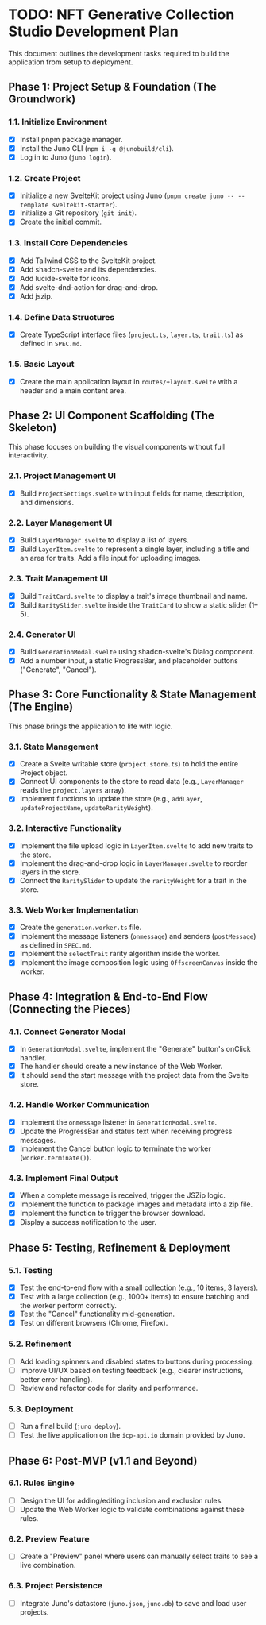 # TODO: NFT Generative Collection Studio Development Plan

This document outlines the development tasks required to build the application from setup to deployment.

## Phase 1: Project Setup & Foundation (The Groundwork)

### 1.1. Initialize Environment

- [x] Install pnpm package manager.
- [x] Install the Juno CLI (`npm i -g @junobuild/cli`).
- [x] Log in to Juno (`juno login`).

### 1.2. Create Project

- [x] Initialize a new SvelteKit project using Juno (`pnpm create juno -- --template sveltekit-starter`).
- [x] Initialize a Git repository (`git init`).
- [x] Create the initial commit.

### 1.3. Install Core Dependencies

- [x] Add Tailwind CSS to the SvelteKit project.
- [x] Add shadcn-svelte and its dependencies.
- [x] Add lucide-svelte for icons.
- [x] Add svelte-dnd-action for drag-and-drop.
- [x] Add jszip.

### 1.4. Define Data Structures

- [x] Create TypeScript interface files (`project.ts`, `layer.ts`, `trait.ts`) as defined in `SPEC.md`.

### 1.5. Basic Layout

- [x] Create the main application layout in `routes/+layout.svelte` with a header and a main content area.

## Phase 2: UI Component Scaffolding (The Skeleton)

This phase focuses on building the visual components without full interactivity.

### 2.1. Project Management UI

- [x] Build `ProjectSettings.svelte` with input fields for name, description, and dimensions.

### 2.2. Layer Management UI

- [x] Build `LayerManager.svelte` to display a list of layers.
- [x] Build `LayerItem.svelte` to represent a single layer, including a title and an area for traits. Add a file input for uploading images.

### 2.3. Trait Management UI

- [x] Build `TraitCard.svelte` to display a trait's image thumbnail and name.
- [x] Build `RaritySlider.svelte` inside the `TraitCard` to show a static slider (1–5).

### 2.4. Generator UI

- [x] Build `GenerationModal.svelte` using shadcn-svelte's Dialog component.
- [x] Add a number input, a static ProgressBar, and placeholder buttons ("Generate", "Cancel").

## Phase 3: Core Functionality & State Management (The Engine)

This phase brings the application to life with logic.

### 3.1. State Management

- [x] Create a Svelte writable store (`project.store.ts`) to hold the entire Project object.
- [x] Connect UI components to the store to read data (e.g., `LayerManager` reads the `project.layers` array).
- [x] Implement functions to update the store (e.g., `addLayer`, `updateProjectName`, `updateRarityWeight`).

### 3.2. Interactive Functionality

- [x] Implement the file upload logic in `LayerItem.svelte` to add new traits to the store.
- [x] Implement the drag-and-drop logic in `LayerManager.svelte` to reorder layers in the store.
- [x] Connect the `RaritySlider` to update the `rarityWeight` for a trait in the store.

### 3.3. Web Worker Implementation

- [x] Create the `generation.worker.ts` file.
- [x] Implement the message listeners (`onmessage`) and senders (`postMessage`) as defined in `SPEC.md`.
- [x] Implement the `selectTrait` rarity algorithm inside the worker.
- [x] Implement the image composition logic using `OffscreenCanvas` inside the worker.

## Phase 4: Integration & End-to-End Flow (Connecting the Pieces)

### 4.1. Connect Generator Modal

- [x] In `GenerationModal.svelte`, implement the "Generate" button's onClick handler.
- [x] The handler should create a new instance of the Web Worker.
- [x] It should send the start message with the project data from the Svelte store.

### 4.2. Handle Worker Communication

- [x] Implement the `onmessage` listener in `GenerationModal.svelte`.
- [x] Update the ProgressBar and status text when receiving progress messages.
- [x] Implement the Cancel button logic to terminate the worker (`worker.terminate()`).

### 4.3. Implement Final Output

- [x] When a complete message is received, trigger the JSZip logic.
- [x] Implement the function to package images and metadata into a zip file.
- [x] Implement the function to trigger the browser download.
- [x] Display a success notification to the user.

## Phase 5: Testing, Refinement & Deployment

### 5.1. Testing

- [x] Test the end-to-end flow with a small collection (e.g., 10 items, 3 layers).
- [x] Test with a large collection (e.g., 1000+ items) to ensure batching and the worker perform correctly.
- [x] Test the "Cancel" functionality mid-generation.
- [x] Test on different browsers (Chrome, Firefox).

### 5.2. Refinement

- [ ] Add loading spinners and disabled states to buttons during processing.
- [ ] Improve UI/UX based on testing feedback (e.g., clearer instructions, better error handling).
- [ ] Review and refactor code for clarity and performance.

### 5.3. Deployment

- [ ] Run a final build (`juno deploy`).
- [ ] Test the live application on the `icp-api.io` domain provided by Juno.

## Phase 6: Post-MVP (v1.1 and Beyond)

### 6.1. Rules Engine

- [ ] Design the UI for adding/editing inclusion and exclusion rules.
- [ ] Update the Web Worker logic to validate combinations against these rules.

### 6.2. Preview Feature

- [ ] Create a "Preview" panel where users can manually select traits to see a live combination.

### 6.3. Project Persistence

- [ ] Integrate Juno's datastore (`juno.json`, `juno.db`) to save and load user projects.
